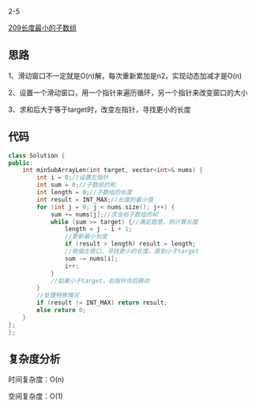 2-5

[209长度最小的子数组](https://leetcode.cn/problems/minimum-size-subarray-sum/)

## 思路
1、滑动窗口不一定就是O(n)解，每次重新累加是n2，实现动态加减才是O(n)

2、设置一个滑动窗口，用一个指针来遍历循环，另一个指针来改变窗口的大小

3、求和后大于等于target时，改变左指针，寻找更小的长度

## 代码
```cpp
class Solution {
public:
    int minSubArrayLen(int target, vector<int>& nums) {
        int i = 0;//设置左指针
        int sum = 0;//子数组的和
        int length = 0;//子数组的长度
        int result = INT_MAX;//长度的最小值
        for (int j = 0; j < nums.size(); j++) {
            sum += nums[j];//求当前子数组的和
            while (sum >= target) {//满足题意，则计算长度
                length = j - i + 1;
                //更新最小长度
                if (result > length) result = length;
                //收缩左窗口，寻找更小的长度，直到小于target
                sum -= nums[i];
                i++;
            }
            //如果小于target，右指针向后移动
        }
        //处理特殊情况
        if (result != INT_MAX) return result;
        else return 0;
    }
};
};
```
## 复杂度分析
时间复杂度：O(n)

空间复杂度：O(1)
